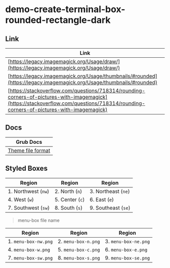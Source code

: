 

# demo-create-terminal-box-rounded-rectangle-dark


## Link

| Link |
| ------- |
| [https://legacy.imagemagick.org/Usage/draw/](https://legacy.imagemagick.org/Usage/draw/) |
| [https://legacy.imagemagick.org/Usage/thumbnails/#rounded](https://legacy.imagemagick.org/Usage/thumbnails/#rounded) |
| [https://stackoverflow.com/questions/718314/rounding-corners-of-pictures-with-imagemagick](https://stackoverflow.com/questions/718314/rounding-corners-of-pictures-with-imagemagick) |


## Docs

| Grub Docs |
| ---- |
| [Theme file format](https://www.gnu.org/software/grub/manual/grub/html_node/Theme-file-format.html) |




## Styled Boxes

| Region              | Region          | Region              |
| ------------------- | --------------- | ------------------- |
| 1. Northwest (`nw`) | 2. North (`n`)  | 3. Northeast (`ne`) |
| 4. West (`w`)       | 5. Center (`c`) | 6. East (`e`)       |
| 7. Southwest (`sw`) | 8. South (`s`)  | 9. Southeast (`se`) |

> menu-box file name

| Region               | Region              | Region               |
| -------------------- | ------------------- | -------------------- |
| 1. `menu-box-nw.png` | 2. `menu-box-n.png` | 3. `menu-box-ne.png` |
| 4. `menu-box-w.png`  | 5. `menu-box-c.png` | 6. `menu-box-e.png`  |
| 7. `menu-box-sw.png` | 8. `menu-box-s.png` | 9. `menu-box-se.png` |
